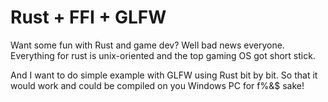 # Rust + FFI + GLFW

Want some fun with Rust and game dev? Well bad news everyone. Everything for rust is unix-oriented and the top gaming OS got short stick.

And I want to do simple example with GLFW using Rust bit by bit. So that it would work and could be compiled on you Windows PC for f%&$ sake!